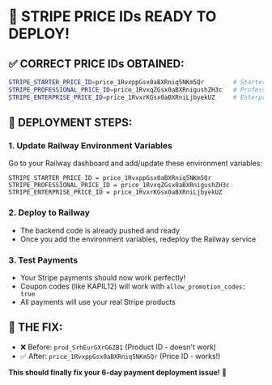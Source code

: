 # 🎉 STRIPE PRICE IDs READY TO DEPLOY!

## ✅ CORRECT PRICE IDs OBTAINED:

```bash
STRIPE_STARTER_PRICE_ID=price_1RvxppGsx0aBXRniq5NKm5Qr        # Starter - $19
STRIPE_PROFESSIONAL_PRICE_ID=price_1RvxqZGsx0aBXRnigushZH3c   # Professional - $49  
STRIPE_ENTERPRISE_PRICE_ID=price_1RvxrKGsx0aBXRniLjbyekUZ     # Enterprise - $199
```

## 🚀 DEPLOYMENT STEPS:

### 1. Update Railway Environment Variables
Go to your Railway dashboard and add/update these environment variables:

```
STRIPE_STARTER_PRICE_ID = price_1RvxppGsx0aBXRniq5NKm5Qr
STRIPE_PROFESSIONAL_PRICE_ID = price_1RvxqZGsx0aBXRnigushZH3c  
STRIPE_ENTERPRISE_PRICE_ID = price_1RvxrKGsx0aBXRniLjbyekUZ
```

### 2. Deploy to Railway
- The backend code is already pushed and ready
- Once you add the environment variables, redeploy the Railway service

### 3. Test Payments
- Your Stripe payments should now work perfectly!
- Coupon codes (like KAPIL12) will work with `allow_promotion_codes: true`
- All payments will use your real Stripe products

## 🎯 THE FIX:
- ❌ Before: `prod_SrhEurGXrG6ZB1` (Product ID - doesn't work)
- ✅ After: `price_1RvxppGsx0aBXRniq5NKm5Qr` (Price ID - works!)

**This should finally fix your 6-day payment deployment issue!** 🚀